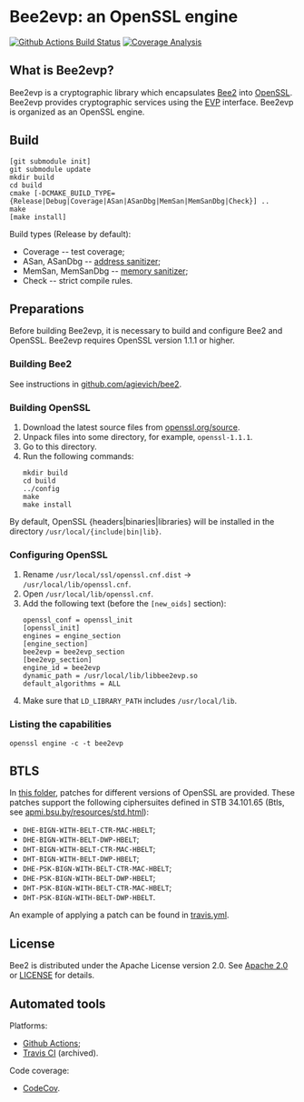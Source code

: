 # Bee2evp: an OpenSSL engine

[![Github Actions Build Status](https://github.com/bcrypto/bee2evp/actions/workflows/build.yml/badge.svg)](https://github.com/bcrypto/bee2evp/actions/workflows/build.yml)
[![Coverage Analysis](https://codecov.io/gh/bcrypto/bee2evp/coverage.svg?branch=master)](https://codecov.io/gh/bcrypto/bee2evp?branch=master)

## What is Bee2evp?

Bee2evp is a cryptographic library which encapsulates [Bee2](https://github.com/agievich/bee2)
into [OpenSSL](openssl.org). Bee2evp provides cryptographic services using the 
[EVP](https://wiki.openssl.org/index.php/EVP) interface. Bee2evp is organized 
as an OpenSSL engine.

## Build

```
[git submodule init]
git submodule update
mkdir build
cd build
cmake [-DCMAKE_BUILD_TYPE={Release|Debug|Coverage|ASan|ASanDbg|MemSan|MemSanDbg|Check}] ..
make
[make install]
```

Build types (Release by default):
   
*  Coverage -- test coverage; 
*  ASan, ASanDbg -- [address sanitizer](http://en.wikipedia.org/wiki/AddressSanitizer);
*  MemSan, MemSanDbg -- [memory sanitizer](http://code.google.com/p/memory-sanitizer/);
*  Check -- strict compile rules.

## Preparations

Before building Bee2evp, it is necessary to build and configure Bee2 and OpenSSL. 
Bee2evp requires OpenSSL version 1.1.1 or higher.

### Building Bee2

See instructions in [github.com/agievich/bee2](https://github.com/agievich/bee2).

### Building OpenSSL

1. Download the latest source files from [openssl.org/source](https://openssl.org/source).
2. Unpack files into some directory, for example, `openssl-1.1.1`.
3. Go to this directory.
4. Run the following commands:
   ```		
   mkdir build
   cd build
   ../config 
   make
   make install
   ```

By default, OpenSSL {headers|binaries|libraries} will be installed
in the directory `/usr/local/{include|bin|lib}`.

### Configuring OpenSSL

1. Rename `/usr/local/ssl/openssl.cnf.dist` -> `/usr/local/lib/openssl.cnf`.
2. Open `/usr/local/lib/openssl.cnf`.
3. Add the following text (before the `[new_oids]` section):
   ```
   openssl_conf = openssl_init
   [openssl_init]
   engines = engine_section
   [engine_section]
   bee2evp = bee2evp_section
   [bee2evp_section]
   engine_id = bee2evp
   dynamic_path = /usr/local/lib/libbee2evp.so
   default_algorithms = ALL
   ```
4. Make sure that `LD_LIBRARY_PATH` includes `/usr/local/lib`.
   
### Listing the capabilities

```
openssl engine -c -t bee2evp
```

## BTLS

In [this folder](btls), patches for different versions of OpenSSL are provided. 
These patches support the following ciphersuites defined in STB 34.101.65 
(Btls, see [apmi.bsu.by/resources/std.html](http://apmi.bsu.by/resources/std.html)):
- `DHE-BIGN-WITH-BELT-CTR-MAC-HBELT`;
- `DHE-BIGN-WITH-BELT-DWP-HBELT`;
- `DHT-BIGN-WITH-BELT-CTR-MAC-HBELT`;
- `DHT-BIGN-WITH-BELT-DWP-HBELT`;
- `DHE-PSK-BIGN-WITH-BELT-CTR-MAC-HBELT`;
- `DHE-PSK-BIGN-WITH-BELT-DWP-HBELT`;
- `DHT-PSK-BIGN-WITH-BELT-CTR-MAC-HBELT`;
- `DHT-PSK-BIGN-WITH-BELT-DWP-HBELT`.

An example of applying a patch can be found in [travis.yml](.travis.yml).

## License

Bee2 is distributed under the Apache License version 2.0. See 
[Apache 2.0](http://www.apache.org/licenses/LICENSE-2.0) or 
[LICENSE](LICENSE.txt) for details.

## Automated tools

Platforms:

* [Github Actions](https://github.com/bcrypto/bee2evp/actions);
* [Travis CI](https://app.travis-ci.com/github/agievich/bee2) (archived).

Code coverage:

* [CodeCov](https://app.codecov.io/gh/bcrypto/bee2evp?branch=master).

